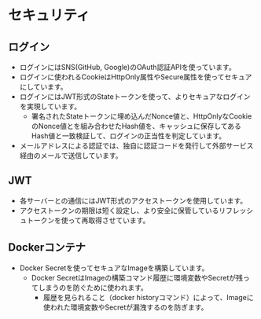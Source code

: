# セキュリティ
## ログイン
- ログインにはSNS(GitHub, Google)のOAuth認証APIを使っています。
- ログインに使われるCookieはHttpOnly属性やSecure属性を使ってセキュアにしています。
- ログインにはJWT形式のStateトークンを使って、よりセキュアなログインを実現しています。
    - 署名されたStateトークンに埋め込んだNonce値と、HttpOnlyなCookieのNonce値とを組み合わせたHash値を、キャッシュに保存してあるHash値と一致検証して、ログインの正当性を判定しています。
- メールアドレスによる認証では、独自に認証コードを発行して外部サービス経由のメールで送信しています。
## JWT
- 各サーバーとの通信にはJWT形式のアクセストークンを使用しています。
- アクセストークンの期限は短く設定し、より安全に保管しているリフレッシュトークンを使って再取得させています。
## Dockerコンテナ
- Docker Secretを使ってセキュアなImageを構築しています。
    - Docker SecretはImageの構築コマンド履歴に環境変数やSecretが残ってしまうのを防ぐために使われます。
        - 履歴を見られること（docker historyコマンド）によって、Imageに使われた環境変数やSecretが漏洩するのを防ぎます。
